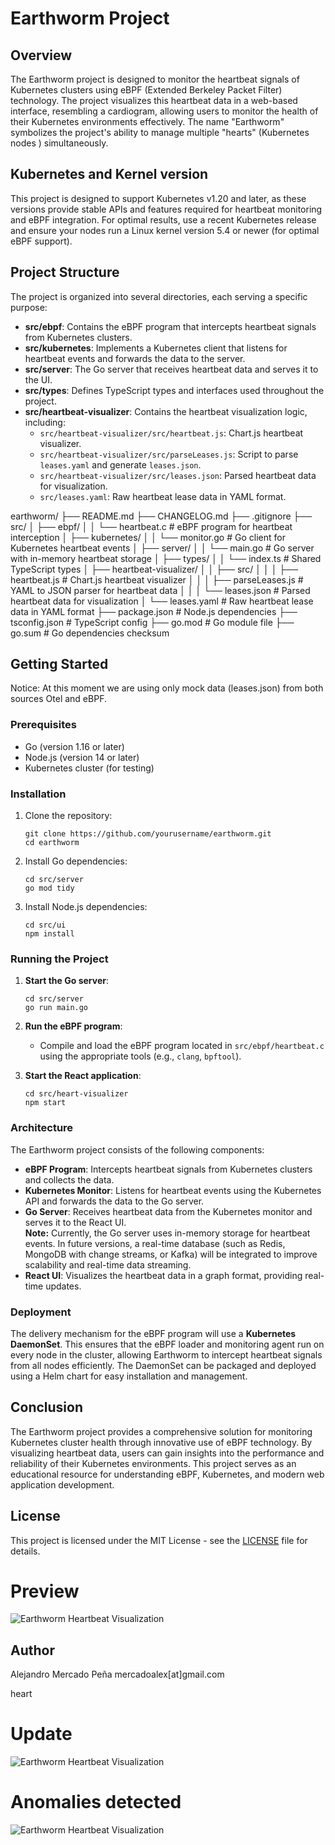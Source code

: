 # Earthworm Project

## Overview
The Earthworm project is designed to monitor the heartbeat signals of Kubernetes clusters using eBPF (Extended Berkeley Packet Filter) technology. The project visualizes this heartbeat data in a web-based interface, resembling a cardiogram, allowing users to monitor the health of their Kubernetes environments effectively. The name "Earthworm" symbolizes the project's ability to manage multiple "hearts" (Kubernetes nodes ) simultaneously.

## Kubernetes and Kernel version
This project is designed to support Kubernetes v1.20 and later, as these versions provide stable APIs and features required for heartbeat monitoring and eBPF integration.
For optimal results, use a recent Kubernetes release and ensure your nodes run a Linux kernel version 5.4 or newer (for optimal eBPF support).

## Project Structure
The project is organized into several directories, each serving a specific purpose:

- **src/ebpf**: Contains the eBPF program that intercepts heartbeat signals from Kubernetes clusters.
- **src/kubernetes**: Implements a Kubernetes client that listens for heartbeat events and forwards the data to the server.
- **src/server**: The Go server that receives heartbeat data and serves it to the UI.
- **src/types**: Defines TypeScript types and interfaces used throughout the project.
- **src/heartbeat-visualizer**: Contains the heartbeat visualization logic, including:
  - `src/heartbeat-visualizer/src/heartbeat.js`: Chart.js heartbeat visualizer.
  - `src/heartbeat-visualizer/src/parseLeases.js`: Script to parse `leases.yaml` and generate `leases.json`.
  - `src/heartbeat-visualizer/src/leases.json`: Parsed heartbeat data for visualization.
  - `src/leases.yaml`: Raw heartbeat lease data in YAML format.

earthworm/
├── README.md
├── CHANGELOG.md
├── .gitignore
├── src/
│   ├── ebpf/
│   │   └── heartbeat.c                # eBPF program for heartbeat interception
│   ├── kubernetes/
│   │   └── monitor.go                 # Go client for Kubernetes heartbeat events
│   ├── server/
│   │   └── main.go                    # Go server with in-memory heartbeat storage
│   ├── types/
│   │   └── index.ts                   # Shared TypeScript types
│   ├── heartbeat-visualizer/
│   │   ├── src/
│   │   │   ├── heartbeat.js           # Chart.js heartbeat visualizer
│   │   │   ├── parseLeases.js         # YAML to JSON parser for heartbeat data
│   │   │   └── leases.json            # Parsed heartbeat data for visualization
│   └── leases.yaml                    # Raw heartbeat lease data in YAML format
├── package.json                       # Node.js dependencies
├── tsconfig.json                      # TypeScript config
├── go.mod                             # Go module file
├── go.sum                             # Go dependencies checksum


## Getting Started

Notice:  At this moment we are using only mock data (leases.json) from both sources Otel and eBPF.

### Prerequisites
- Go (version 1.16 or later)
- Node.js (version 14 or later)
- Kubernetes cluster (for testing)

### Installation
1. Clone the repository:
   ```
   git clone https://github.com/yourusername/earthworm.git
   cd earthworm
   ```

2. Install Go dependencies:
   ```
   cd src/server
   go mod tidy
   ```

3. Install Node.js dependencies:
   ```
   cd src/ui
   npm install
   ```

### Running the Project
1. **Start the Go server**:
   ```
   cd src/server
   go run main.go
   ```

2. **Run the eBPF program**:
   - Compile and load the eBPF program located in `src/ebpf/heartbeat.c` using the appropriate tools (e.g., `clang`, `bpftool`).

3. **Start the React application**:
   ```
   cd src/heart-visualizer
   npm start
   ```

### Architecture
The Earthworm project consists of the following components:
- **eBPF Program**: Intercepts heartbeat signals from Kubernetes clusters and collects the data.
- **Kubernetes Monitor**: Listens for heartbeat events using the Kubernetes API and forwards the data to the Go server.
- **Go Server**: Receives heartbeat data from the Kubernetes monitor and serves it to the React UI.  
  **Note:** Currently, the Go server uses in-memory storage for heartbeat events. In future versions, a real-time database (such as Redis, MongoDB with change streams, or Kafka) will be integrated to improve scalability and real-time data streaming.
- **React UI**: Visualizes the heartbeat data in a graph format, providing real-time updates.


### Deployment

The delivery mechanism for the eBPF program will use a **Kubernetes DaemonSet**. This ensures that the eBPF loader and monitoring agent run on every node in the cluster, allowing Earthworm to intercept heartbeat signals from all nodes efficiently. The DaemonSet can be packaged and deployed using a Helm chart for easy installation and management.


## Conclusion
The Earthworm project provides a comprehensive solution for monitoring Kubernetes cluster health through innovative use of eBPF technology. By visualizing heartbeat data, users can gain insights into the performance and reliability of their Kubernetes environments. This project serves as an educational resource for understanding eBPF, Kubernetes, and modern web application development.

## License
This project is licensed under the MIT License - see the [LICENSE](LICENSE) file for details.

# Preview
![Earthworm Heartbeat Visualization](heartbeat00.png)

## Author
Alejandro Mercado Peña mercadoalex[at]gmail.com

heart
# Update
![Earthworm Heartbeat Visualization](heartbeat02.png)
# Anomalies detected
![Earthworm Heartbeat Visualization](heartbeat03.png)
